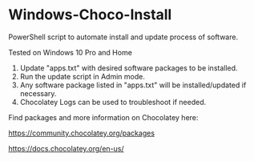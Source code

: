 # Windows-Choco-Install
PowerShell script to automate install and update process of software.

Tested on Windows 10 Pro and Home

1. Update "apps.txt" with desired software packages to be installed.
2. Run the update script in Admin mode.
3. Any software package listed in "apps.txt" will be installed/updated if necessary.
4. Chocolatey Logs can be used to troubleshoot if needed.

Find packages and more information on Chocolatey here:

https://community.chocolatey.org/packages

https://docs.chocolatey.org/en-us/
